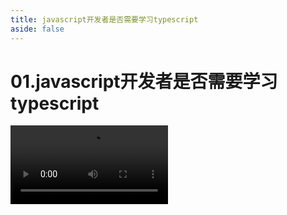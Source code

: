 ```yaml
---
title: javascript开发者是否需要学习typescript
aside: false
---
```


# 01.javascript开发者是否需要学习typescript

<video autoplay src="http://qn.chinavanes.com/interview/typescript-interview/01.javascript开发者是否需要学习typescript.mp4" controls controlsList="nodownload" width="50%"/>

